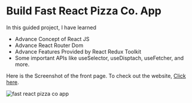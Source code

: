 # Build Fast React Pizza Co. App

In this guided project, I have learned 
- Advance Concept of React JS
- Advance React Router Dom
- Advance Features Provided by React Redux Toolkit
- Some important APIs like useSelector, useDisptach, useFetcher, and more.

Here is the Screenshot of the front page. To check out the website, [Click here](https://aib-fast-react-pizza-co.netlify.app/).

![fast react pizza  co app](https://github.com/ahmadiqbalbhatti/Fast_React_Pizza_Co/assets/52331296/a0c9d9a5-03b3-4cf4-8be6-fc2eb433bba3)
